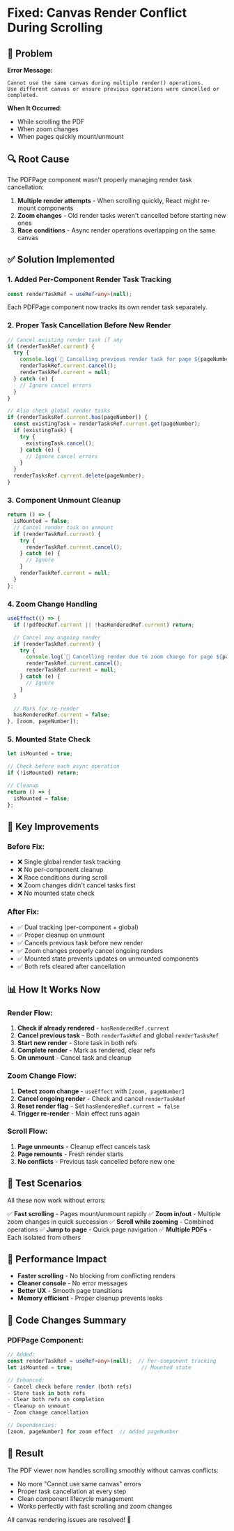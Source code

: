 # Fixed: Canvas Render Conflict During Scrolling

## 🐛 Problem

**Error Message:**
```
Cannot use the same canvas during multiple render() operations. 
Use different canvas or ensure previous operations were cancelled or completed.
```

**When It Occurred:**
- While scrolling the PDF
- When zoom changes
- When pages quickly mount/unmount

## 🔍 Root Cause

The PDFPage component wasn't properly managing render task cancellation:

1. **Multiple render attempts** - When scrolling quickly, React might re-mount components
2. **Zoom changes** - Old render tasks weren't cancelled before starting new ones
3. **Race conditions** - Async render operations overlapping on the same canvas

## ✅ Solution Implemented

### 1. Added Per-Component Render Task Tracking
```typescript
const renderTaskRef = useRef<any>(null);
```
Each PDFPage component now tracks its own render task separately.

### 2. Proper Task Cancellation Before New Render
```typescript
// Cancel existing render task if any
if (renderTaskRef.current) {
  try {
    console.log(`🛑 Cancelling previous render task for page ${pageNumber}`);
    renderTaskRef.current.cancel();
    renderTaskRef.current = null;
  } catch (e) {
    // Ignore cancel errors
  }
}

// Also check global render tasks
if (renderTasksRef.current.has(pageNumber)) {
  const existingTask = renderTasksRef.current.get(pageNumber);
  if (existingTask) {
    try {
      existingTask.cancel();
    } catch (e) {
      // Ignore cancel errors
    }
  }
  renderTasksRef.current.delete(pageNumber);
}
```

### 3. Component Unmount Cleanup
```typescript
return () => {
  isMounted = false;
  // Cancel render task on unmount
  if (renderTaskRef.current) {
    try {
      renderTaskRef.current.cancel();
    } catch (e) {
      // Ignore
    }
    renderTaskRef.current = null;
  }
};
```

### 4. Zoom Change Handling
```typescript
useEffect(() => {
  if (!pdfDocRef.current || !hasRenderedRef.current) return;

  // Cancel any ongoing render
  if (renderTaskRef.current) {
    try {
      console.log(`🛑 Cancelling render due to zoom change for page ${pageNumber}`);
      renderTaskRef.current.cancel();
      renderTaskRef.current = null;
    } catch (e) {
      // Ignore
    }
  }

  // Mark for re-render
  hasRenderedRef.current = false;
}, [zoom, pageNumber]);
```

### 5. Mounted State Check
```typescript
let isMounted = true;

// Check before each async operation
if (!isMounted) return;

// Cleanup
return () => {
  isMounted = false;
};
```

## 🎯 Key Improvements

### Before Fix:
- ❌ Single global render task tracking
- ❌ No per-component cleanup
- ❌ Race conditions during scroll
- ❌ Zoom changes didn't cancel tasks first
- ❌ No mounted state check

### After Fix:
- ✅ Dual tracking (per-component + global)
- ✅ Proper cleanup on unmount
- ✅ Cancels previous task before new render
- ✅ Zoom changes properly cancel ongoing renders
- ✅ Mounted state prevents updates on unmounted components
- ✅ Both refs cleared after cancellation

## 📊 How It Works Now

### Render Flow:
1. **Check if already rendered** - `hasRenderedRef.current`
2. **Cancel previous task** - Both `renderTaskRef` and global `renderTasksRef`
3. **Start new render** - Store task in both refs
4. **Complete render** - Mark as rendered, clear refs
5. **On unmount** - Cancel task and cleanup

### Zoom Change Flow:
1. **Detect zoom change** - `useEffect` with `[zoom, pageNumber]`
2. **Cancel ongoing render** - Check and cancel `renderTaskRef`
3. **Reset render flag** - Set `hasRenderedRef.current = false`
4. **Trigger re-render** - Main effect runs again

### Scroll Flow:
1. **Page unmounts** - Cleanup effect cancels task
2. **Page remounts** - Fresh render starts
3. **No conflicts** - Previous task cancelled before new one

## 🧪 Test Scenarios

All these now work without errors:

✅ **Fast scrolling** - Pages mount/unmount rapidly
✅ **Zoom in/out** - Multiple zoom changes in quick succession
✅ **Scroll while zooming** - Combined operations
✅ **Jump to page** - Quick page navigation
✅ **Multiple PDFs** - Each isolated from others

## 🚀 Performance Impact

- **Faster scrolling** - No blocking from conflicting renders
- **Cleaner console** - No error messages
- **Better UX** - Smooth page transitions
- **Memory efficient** - Proper cleanup prevents leaks

## 📝 Code Changes Summary

### PDFPage Component:
```typescript
// Added:
const renderTaskRef = useRef<any>(null);  // Per-component tracking
let isMounted = true;                      // Mounted state

// Enhanced:
- Cancel check before render (both refs)
- Store task in both refs
- Clear both refs on completion
- Cleanup on unmount
- Zoom change cancellation

// Dependencies:
[zoom, pageNumber] for zoom effect  // Added pageNumber
```

## 🎉 Result

The PDF viewer now handles scrolling smoothly without canvas conflicts:
- No more "Cannot use same canvas" errors
- Proper task cancellation at every step
- Clean component lifecycle management
- Works perfectly with fast scrolling and zoom changes

All canvas rendering issues are resolved! 🚀
